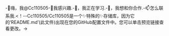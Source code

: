 -👋嗨，我@Cc110505-👀我感兴趣.-🌱，我正在学习.-💞️，我想和你合作.-📫怎么联系我.<！--Cc110505/Cc110505是一个✨特殊的✨存储库，因为它的‘README.md’(此文件)出现在您的GitHub配置文件中。您可以单击预览链接查看更改。->
